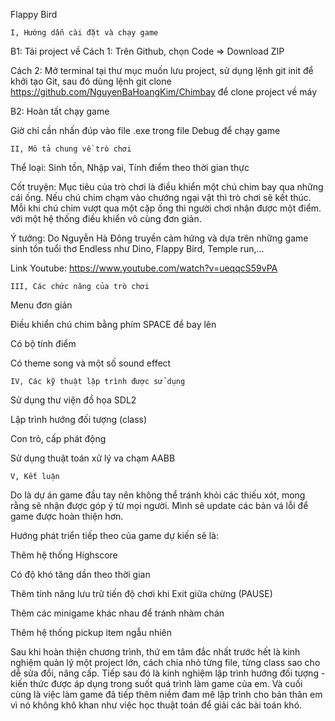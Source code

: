 Flappy Bird

    I, Hướng dẫn cài đặt và chạy game

  B1: Tải project về
Cách 1: Trên Github, chọn Code => Download ZIP

Cách 2: Mở terminal tại thư mục muốn lưu project, sử dụng lệnh git init để khởi tạo Git, sau đó dùng lệnh git clone https://github.com/NguyenBaHoangKim/Chimbay để clone project về máy

  B2: Hoàn tất chạy game

Giờ chỉ cần nhấn đúp vào file .exe trong file Debug để chạy game

    II, Mô tả chung về trò chơi

Thể loại: Sinh tồn, Nhập vai, Tính điểm theo thời gian thực

Cốt truyện: Mục tiêu của trò chơi là điều khiển một chú chim bay qua những cái ống. Nếu chú chim chạm vào chướng ngại vật thì trò chơi sẽ kết thúc. Mỗi khi chú chim vượt qua một cặp ống thì người chơi nhận được một điểm. với một hệ thống điều khiển vô cùng đơn giản.

Ý tưởng: Do Nguyễn Hà Đông truyền cảm hứng và dựa trên những game sinh tồn tuổi thơ Endless như Dino, Flappy Bird, Temple run,...

Link Youtube: https://www.youtube.com/watch?v=ueqqcS59vPA

    III, Các chức năng của trò chơi

Menu đơn giản

Điều khiển chú chim bằng phím SPACE để bay lên

Có bộ tính điểm

Có theme song và một số sound effect

    IV, Các kỹ thuật lập trình được sử dụng

Sử dụng thư viện đồ họa SDL2

Lập trình hướng đối tượng (class)

Con trỏ, cấp phát động

Sử dụng thuật toán xử lý va chạm AABB 

    V, Kết luận

Do là dự án game đầu tay nên không thể tránh khỏi các thiếu xót, mong rằng sẽ nhận được góp ý từ mọi người. Mình sẽ update các bản vá lỗi để game được hoàn thiện hơn.

Hướng phát triển tiếp theo của game dự kiến sẽ là:

Thêm hệ thống Highscore

Có độ khó tăng dần theo thời gian

Thêm tính năng lưu trữ tiến độ chơi khi Exit giữa chừng (PAUSE)

Thêm các minigame khác nhau để tránh nhàm chán

Thêm hệ thống pickup item ngẫu nhiên 

Sau khi hoàn thiện chương trình, thứ em tâm đắc nhất trước hết là kinh nghiệm quản lý một project lớn, cách chia nhỏ từng file, từng class sao cho dễ sửa đổi, nâng cấp. Tiếp sau đó là kinh nghiệm lập trình hướng đối tượng - kiến thức được áp dụng trong suốt quá trình làm game của em. Và cuối cùng là việc làm game đã tiếp thêm niềm đam mê lập trình cho bản thân em vì nó không khô khan như việc học thuật toán để giải các bài toán khó.
